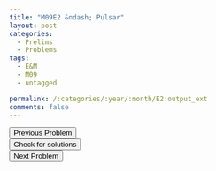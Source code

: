 ```yaml
---
title: "M09E2 &ndash; Pulsar"
layout: post
categories:
  - Prelims
  - Problems
tags:
  - E&M
  - M09
  - untagged

permalink: /:categories/:year/:month/E2:output_ext
comments: false
---
```

<object data="2009M2E.pdf" type="application/pdf" width="100%" height="500"></object>

<div class='navbar'>
	<div float='left'><button onclick="window.location='E1.html'" >Previous Problem</button></div>
	<div float='center'><button onclick="window.location='https://princetonprelim.com/prelim/23/'">Check for solutions</button></div>
	<div float='right'><button onclick="window.location='E3.html'" > Next Problem</button></div>
</div>
